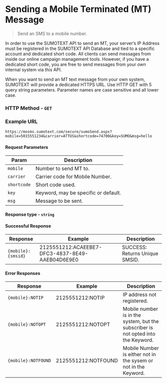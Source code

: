 Sending a Mobile Terminated (MT) Message
========

>Send an SMS to a mobile number.

In order to use the SUMOTEXT API to send an MT, your server‘s IP Address must be registered in the SUMOTEXT API Database and tied to a specific account and dedicated short code.
All clients can send messages from inside our online campaign management tools.
However, if you have a dedicated short code, you are free to send messages from your own internal system via this API.

When you want to send an MT text message from your own system, SUMOTEXT will provide a dedicated HTTPS URL. Use HTTP GET with 5 query string parameters. Parameter names are case sensitive and all lower case.

### HTTP Method - `GET`

### Example URL
```
https://mosms.sumotext.com/secure/sumoSend.aspx?mobile=5015551234&carrier=ATTUS&shortcode=74700&key=SUMO&msg=hello
```

#### Request Parameters
Param | Description
--- | --- 
`mobile` | Number to send MT to. 
`carrier` | Carrier code for Mobile Number.
`shortcode` | Short code used.
`key` | Keyword, may be specific or default.
`msg` | Message to be sent.

#### Response type - `string`
#### Successful Response

Response | Example | Description
--- | --- | ---
`{mobile}:{smsid}` | 2125551212:ACAEEBE7-DFC3-4837-8E49-AAEB04D6E9E0 | SUCCESS: Returns Unique SMSID.

#### Error Responses
Response | Example | Description
--- | --- | ---
`{mobile}:NOTIP` | 2125551212:NOTIP | IP address not registered.
`{mobile}:NOTOPT` | 2125551212:NOTOPT | Mobile number is in the system, but the subscriber is not opted into the Keyword. 
`{mobile}:NOTFOUND` | 2125551212:NOTFOUND | Mobile Number is either not in the sysem or not in the Keyword.

